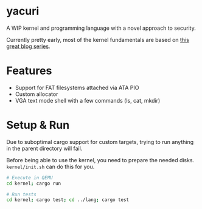 # yacuri

A WIP kernel and programming language with a novel approach to security.

Currently pretty early, most of the kernel fundamentals are based on [this great blog series](https://os.phil-opp.com/).

# Features

- Support for FAT filesystems attached via ATA PIO
- Custom allocator
- VGA text mode shell with a few commands (ls, cat, mkdir)

# Setup & Run

Due to suboptimal cargo support for custom targets, trying to run anything
in the parent directory will fail.

Before being able to use the kernel, you need to prepare the needed disks. `kernel/init.sh`
can do this for you.

```bash 
# Execute in QEMU
cd kernel; cargo run

# Run tests
cd kernel; cargo test; cd ../lang; cargo test
```